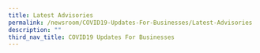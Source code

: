 ```yaml
---
title: Latest Advisories
permalink: /newsroom/COVID19-Updates-For-Businesses/Latest-Advisories
description: ""
third_nav_title: COVID19 Updates For Businesses
---
```

